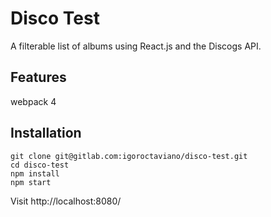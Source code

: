 # Disco Test

A filterable list of albums using React.js and the Discogs API.

## Features
webpack 4

## Installation
```
git clone git@gitlab.com:igoroctaviano/disco-test.git
cd disco-test
npm install
npm start
```
Visit http://localhost:8080/
